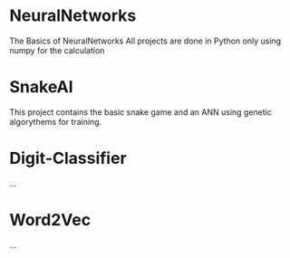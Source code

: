 # NeuralNetworks
The Basics of NeuralNetworks
All projects are done in Python only using numpy for the calculation


# SnakeAI
This project contains the basic snake game and an ANN using genetic algorythems for training.

# Digit-Classifier
...

# Word2Vec
...
